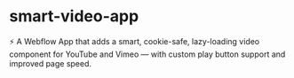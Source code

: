 # smart-video-app
⚡ A Webflow App that adds a smart, cookie-safe, lazy-loading video component for YouTube and Vimeo — with custom play button support and improved page speed.
